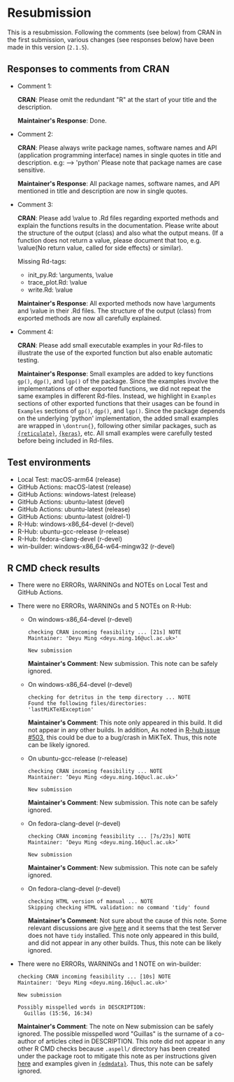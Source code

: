 # Resubmission
This is a resubmission. Following the comments (see below) from CRAN in the first submission, various changes (see responses below) have been made in this version (`2.1.5`).

## Responses to comments from CRAN

- Comment 1:

  **CRAN**: Please omit the redundant "R" at the start of your title and the description.

  **Maintainer's Response**: Done.

- Comment 2:

  **CRAN**: Please always write package names, software names and API (application programming interface) names in single quotes in title and description. e.g: --> 'python' Please note that package names are case sensitive.
  
  **Maintainer's Response**: All package names, software names, and API mentioned in title and description are now in single quotes. 

- Comment 3:

  **CRAN**: Please add \value to .Rd files regarding exported methods and explain the functions results in the documentation. Please write about the structure of the output (class) and also what the output means. (If a function does not return a value, please document that too, e.g. \value{No return value, called for side effects} or similar). 
  
  Missing Rd-tags:
  * init_py.Rd: \arguments,  \value
  * trace_plot.Rd: \value
  * write.Rd: \value
  
  **Maintainer's Response**: All exported methods now have \arguments and \value in their .Rd files. The structure of the output (class) from exported methods are now all carefully explained.

- Comment 4:

  **CRAN**: Please add small executable examples in your Rd-files to illustrate the use of the exported function but also enable automatic testing.
  
  **Maintainer's Response**: Small examples are added to key functions `gp()`, `dgp()`, and `lgp()` of the package. Since the examples involve the implementations of other exported functions, we did not repeat the same examples in different Rd-files. Instead, we highlight in `Examples` sections of other exported functions that their usages can be found in `Examples` sections of `gp()`, `dgp()`, and `lgp()`. Since the package depends on the underlying 'python' implementation, the added small examples are wrapped in `\dontrun{}`, following other similar packages, such as [`{reticulate}`](https://github.com/rstudio/reticulate), [`{keras}`](https://github.com/rstudio/keras), etc. All small examples were carefully tested before being included in Rd-files. 

## Test environments

- Local Test: macOS-arm64 (release)
- GitHub Actions: macOS-latest (release)
- GitHub Actions: windows-latest (release)
- GitHub Actions: ubuntu-latest (devel)
- GitHub Actions: ubuntu-latest (release)
- GitHub Actions: ubuntu-latest (oldrel-1)
- R-Hub: windows-x86_64-devel (r-devel)
- R-Hub: ubuntu-gcc-release (r-release)
- R-Hub: fedora-clang-devel (r-devel)
- win-builder: windows-x86_64-w64-mingw32 (r-devel)

## R CMD check results

- There were no ERRORs, WARNINGs and NOTEs on Local Test and GitHub Actions.

- There were no ERRORs, WARNINGs and 5 NOTEs on R-Hub:

  * On windows-x86_64-devel (r-devel)
        
    ```
    checking CRAN incoming feasibility ... [21s] NOTE
    Maintainer: 'Deyu Ming <deyu.ming.16@ucl.ac.uk>'

    New submission
    ```

    **Maintainer's Comment**: New submission. This note can be safely ignored.

  * On windows-x86_64-devel (r-devel)
    
    ```
    checking for detritus in the temp directory ... NOTE
    Found the following files/directories:
    'lastMiKTeXException'
    ```

    **Maintainer's Comment**: This note only appeared in this build. It did not appear in any other builds. In addition, As noted in [R-hub issue #503](https://github.com/r-hub/rhub/issues/503), this could be due to a bug/crash in MiKTeX. Thus, this note can be likely ignored.

  * On ubuntu-gcc-release (r-release)
        
    ```
    checking CRAN incoming feasibility ... NOTE
    Maintainer: ‘Deyu Ming <deyu.ming.16@ucl.ac.uk>’

    New submission
    ```

    **Maintainer's Comment**: New submission. This note can be safely ignored.

  * On fedora-clang-devel (r-devel)
        
    ```
    checking CRAN incoming feasibility ... [7s/23s] NOTE
    Maintainer: ‘Deyu Ming <deyu.ming.16@ucl.ac.uk>’

    New submission
    ```

    **Maintainer's Comment**: New submission. This note can be safely ignored.

  * On fedora-clang-devel (r-devel)
             
    ```
    checking HTML version of manual ... NOTE
    Skipping checking HTML validation: no command 'tidy' found
    ```
            
    **Maintainer's Comment**: Not sure about the cause of this note. Some relevant discussions are give                   [here](https://groups.google.com/g/r-sig-mac/c/7u_ivEj4zhM) and it seems that the test Server does not have `tidy` installed. This note only appeared in this build, and did not appear in any other builds. Thus, this note can be likely ignored.

- There were no ERRORs, WARNINGs and 1 NOTE on win-builder:
        
  ```
  checking CRAN incoming feasibility ... [10s] NOTE
  Maintainer: 'Deyu Ming <deyu.ming.16@ucl.ac.uk>'

  New submission

  Possibly misspelled words in DESCRIPTION:
    Guillas (15:56, 16:34)
  ```

  **Maintainer's Comment**: The note on New submission can be safely ignored. The possible misspelled word "Guillas" is the surname of a co-author of articles cited in DESCRIPTION. This note did not appear in any other R CMD checks because `.aspell/` directory has been created under the package root to mitigate this note as per instructions given [here](http://dirk.eddelbuettel.com/blog/2017/08/10/#008_aspell_cran_incoming) and examples given in [`{edmdata}`](https://github.com/tmsalab/edmdata). Thus, this note can be safely ignored.
